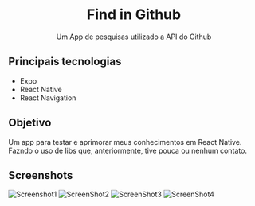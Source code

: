<h1 align="center">Find in Github</h1>

<p align="center">
  Um App de pesquisas utilizado a API do Github
</p>

## Principais tecnologias
* Expo
* React Native
* React Navigation

## Objetivo
Um app para testar e aprimorar meus conhecimentos em React Native. Fazndo o uso de libs que, anteriormente, tive pouca ou nenhum contato.

## Screenshots

![Screenshot1](/assets/screenshots/screenshot1.png)
![ScreenShot2](/assets/screenshots/screenshot2.png)
![ScreenShot3](/assets/screenshots/screenshot3.png)
![ScreenShot4](/assets/screenshots/screenshot4.png)
